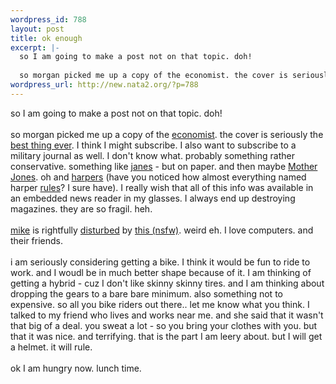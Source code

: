 ```yaml
--- 
wordpress_id: 788
layout: post
title: ok enough
excerpt: |-
  so I am going to make a post not on that topic. doh!
  
  so morgan picked me up a copy of the economist. the cover is seriously the best thing ever. I think I might subscribe. I also want to subscribe to a military journal as well. I don't know what. probably something rather conservative. somethi...
wordpress_url: http://new.nata2.org/?p=788
---
```

so I am going to make a post not on that topic. doh!
<br/><br/>
so morgan picked me up a copy of the <a href="http://www.economist.com/">economist</a>. the cover is seriously the <a href="http://www.dopeman.org/threetogo.jpg">best thing ever</a>. I think I might subscribe. I also want to subscribe to a military journal as well. I don't know what. probably something rather conservative. something like  <a href="http://www.janes.com/">janes</a> - but on paper.  and then maybe <a href="http://www.motherjones.com/about/index.html">Mother Jones</a>. oh and <a href="http://harpers.org">harpers</a> (have you noticed how almost everything named harper <a href="http://harpers.org/MostRecentIndex.html">rules</a>? I sure have). I really wish that all of this info was available in an embedded news reader in my glasses. I always end up destroying magazines. they are so fragil. heh. <br/><br/><a href="http://www.proxientunit.com">mike</a> is rightfully <a href="http://www.proxientunit.com/archives/000162.html">disturbed</a> by <a href="http://www.erotech-industries.com/">this (nsfw)</a>. weird eh. I love computers. and their friends. <bR><br/>i am seriously considering getting a bike. I think it would be fun to ride to work. and I woudl be in much better shape because of it. I am thinking of getting a hybrid - cuz I don't like skinny skinny tires. and I am thinking about dropping the gears to a bare bare minimum. also something not to expensive. so all you bike riders out there.. let me know what you think. I talked to my friend who lives and works near me. and she said that it wasn't that big of a deal. you sweat a lot - so you bring your clothes with you. but that it was nice. and terrifying. that is the part I am leery about. but I will get a helmet. it will rule. <br/><bR>ok I am hungry now. lunch time. 

